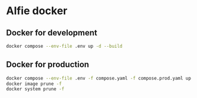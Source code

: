# Alfie docker

## Docker for development

```bash
docker compose --env-file .env up -d --build
```

## Docker for production

```bash
docker compose --env-file .env -f compose.yaml -f compose.prod.yaml up -d --build
docker image prune -f
docker system prune -f
```
